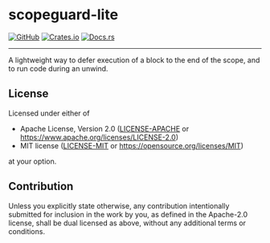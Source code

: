# scopeguard-lite

[![GitHub]][github-repo]
[![Crates.io]][crates-io]
[![Docs.rs]][docs-rs]

---

A lightweight way to defer execution of a block to the end of the scope, and to run code during an unwind.

<!-- Badges -->
[GitHub]: https://img.shields.io/badge/github-firebrick?style=for-the-badge&logo=github&labelColor=grey
[Crates.io]: https://img.shields.io/badge/crates.io-darkgoldenrod?style=for-the-badge&logo=rust&labelColor=grey
[Docs.rs]: https://img.shields.io/badge/docs.rs-forestgreen?style=for-the-badge&logo=docs.rs&labelColor=grey


<!-- Links -->
[crates-io]: https://crates.io/crate/scopeguard-lite
[github-repo]: https://github.com/Sky9x/scopeguard-lite
[docs-rs]: https://docs.rs/scopeguard-lite

## License

Licensed under either of

* Apache License, Version 2.0
  ([LICENSE-APACHE](LICENSE-APACHE) or <https://www.apache.org/licenses/LICENSE-2.0>)
* MIT license
  ([LICENSE-MIT](LICENSE-MIT) or <https://opensource.org/licenses/MIT>)

at your option.

## Contribution

Unless you explicitly state otherwise, any contribution intentionally submitted
for inclusion in the work by you, as defined in the Apache-2.0 license, shall be
dual licensed as above, without any additional terms or conditions.
